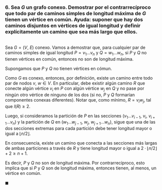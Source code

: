 ### 6. Sea $G$ un grafo conexo. Demostrar por el contrarrecíproco que todo par de caminos simples de longitud máxima de $G$ tienen un vértice en común. Ayuda: suponer que hay dos caminos disjuntos en vértices de igual longitud y definir explícitamente un camino que sea más largo que ellos.

\
Sea $G = (V,\ E)$ conexo. Vamos a demostrar que, para cualquier par de caminos simples de igual longitud $P = v_1...v_n$ y $Q = w_1...w_n$, si $P$ y $Q$ no tienen vértices en común, entonces no son de longitud máxima.

Supongamos que $P$ y $Q$ no tienen vértices en cómun. 

Como $G$ es conexo, entonces, por definición, existe un camino entre todo par de nodos $v,\ w \in V$. En particular, debe existir algún camino $R$ que conecte algún vértice $v_i$ en $P$ con algún vértice $w_j$ en $Q$ y no pase por ningún otro vértice de ninguno de los dos (si no, $P$ y $Q$ formarían componentes conexas diferentes). Notar que, como mínimo, $R = v_iw_j$, tal que $l(R) \geq 2$.

Luego, si consideramos la partición de $P$ en las secciones $(v_1 ... v_{i-1},\ v_i,\ v_{i+1}...v_n)$ y la partición de $Q$ en  $(w_1...w_{j-1},\ w_j,\ w_{j+1}...w_n)$, sigue que una de las dos secciones extremas para cada partición debe tener longitud mayor o igual a $\lfloor n/2 \rfloor$. 

En consecuencia, existe un camino que conecta a las secciones más largas de ambas particiones a través de $R$ y tiene longitud mayor o igual a $2\cdot \lfloor n/2 \rfloor + 2 \geq n + 1$. 

Es decir, $P$ y $Q$ no son de longitud máxima. Por contrarrecíproco, esto implica que si $P$ y $Q$ son de longitud máxima, entonces tienen, al menos, un vértice en común.

$\blacksquare$
